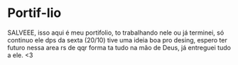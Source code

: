 # Portif-lio

SALVEEE, isso aqui é meu portifolio, to trabalhando nele ou já terminei, só continuo ele dps da sexta (20/10) tive uma ideia boa pro desing, espero ter futuro nessa area rs
de qqr forma ta tudo na mão de Deus, já entreguei tudo a ele. <3
